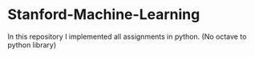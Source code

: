 # Stanford-Machine-Learning
In this repository I implemented all assignments in python. (No octave to python library)

